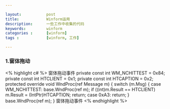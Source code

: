 ```yaml
---

layout:           post
title:            Winform运用
description:      一些工作中收集的代码
keywords:         winform
categories :      [winform]
tags :            [winform, 工作]

---
```


### 1.窗体拖动

<% highlight c# %>
               窗体拖动事件
              private const int WM_NCHITTEST = 0x84;
              private const int HTCLIENT = 0x1;
              private const int HTCAPTION = 0x2;
              protected override void WndProc(ref Message m)
             {
                switch (m.Msg)
              {
                case WM_NCHITTEST:
                    base.WndProc(ref m);
                    if ((int)m.Result == HTCLIENT)
                        m.Result = (IntPtr)HTCAPTION;
                    return;
                case 0xA3:
                    return;
               }
                  base.WndProc(ref m);
        }
               窗体拖动事件
<% endhighlight %>




